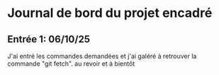 # Journal de bord du projet encadré
## Entrée 1: 06/10/25
J'ai entré les commandes demandées et j'ai galéré à retrouver la commande "git fetch".
au revoir et à bientôt 
